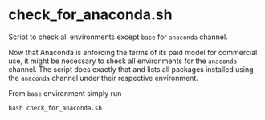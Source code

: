 # check_for_anaconda.sh
Script to check all environments except `base` for `anaconda` channel.

Now that Anaconda is enforcing the terms of its paid model for commercial use, it might be necessary to sheck all environments for the `anaconda` channel. The script does exactly that and lists all packages installed using the `anaconda` channel under their respective environment.

From `base` environment simply run

```
bash check_for_anaconda.sh
```
